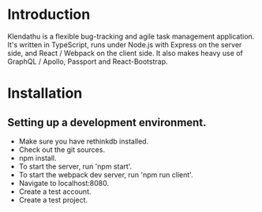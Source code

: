 # Introduction

Klendathu is a flexible bug-tracking and agile task management application. It's written in
TypeScript, runs under Node.js with Express on the server side, and React / Webpack on the client
side. It also makes heavy use of GraphQL / Apollo, Passport and React-Bootstrap.

# Installation

## Setting up a development environment.

* Make sure you have rethinkdb installed.
* Check out the git sources.
* npm install.
* To start the server, run 'npm start'.
* To start the webpack dev server, run 'npm run client'.
* Navigate to localhost:8080.
* Create a test account.
* Create a test project.
